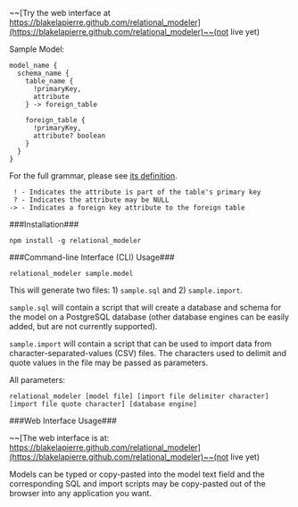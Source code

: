 ~~[Try the web interface at https://blakelapierre.github.com/relational_modeler](https://blakelapierre.github.com/relational_modeler)~~(not live yet)

Sample Model:
````
model_name {
  schema_name {
    table_name {
      !primaryKey,
      attribute
    } -> foreign_table

    foreign_table {
      !primaryKey,
      attribute? boolean
    }
  }
}
````

For the full grammar, please see [its definition](/src/grammar/RM.ohm.js).

````
 ! - Indicates the attribute is part of the table's primary key
 ? - Indicates the attribute may be NULL
-> - Indicates a foreign key attribute to the foreign table
````

###Installation###
````
npm install -g relational_modeler
````

###Command-line Interface (CLI) Usage###
````
relational_modeler sample.model
````

This will generate two files: 1) `sample.sql` and 2) `sample.import`.

`sample.sql` will contain a script that will create a database and schema for the model on a PostgreSQL database (other database engines can be easily added, but are not currently supported).

`sample.import` will contain a script that can be used to import data from character-separated-values (CSV) files. The characters used to delimit and quote values in the file may be passed as parameters.

All parameters:
````
relational_modeler [model file] [import file delimiter character] [import file quote character] [database engine]
````

###Web Interface Usage###

~~[The web interface is at: https://blakelapierre.github.com/relational_modeler](https://blakelapierre.github.com/relational_modeler)~~(not live yet)

Models can be typed or copy-pasted into the model text field and the corresponding SQL and import scripts may be copy-pasted out of the browser into any application you want.